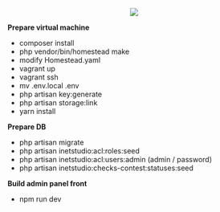 <p align="center"><img src="https://laravel.com/assets/img/components/logo-laravel.svg"></p>

<p><strong>Prepare virtual machine</strong></p>

- composer install
- php vendor/bin/homestead make
- modify Homestead.yaml
- vagrant up
- vagrant ssh
- mv .env.local .env
- php artisan key:generate
- php artisan storage:link
- yarn install

<p><strong>Prepare DB</strong></p>

- php artisan migrate
- php artisan inetstudio:acl:roles:seed
- php artisan inetstudio:acl:users:admin (admin / password)
- php artisan inetstudio:checks-contest:statuses:seed

<p><strong>Build admin panel front</strong></p>

- npm run dev
